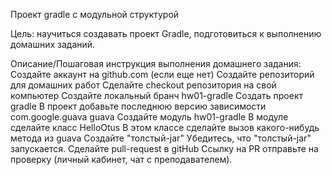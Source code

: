 Проект gradle с модульной структурой

Цель:
научиться создавать проект Gradle, подготовиться к выполнению домашних заданий.

Описание/Пошаговая инструкция выполнения домашнего задания:
Создайте аккаунт на github.com (если еще нет)
Создайте репозиторий для домашних работ
Сделайте checkout репозитория на свой компьютер
Создайте локальный бранч hw01-gradle
Создать проект gradle
В проект добавьте последнюю версию зависимости
com.google.guava
guava
Создайте модуль hw01-gradle
В модуле сделайте класс HelloOtus
В этом классе сделайте вызов какого-нибудь метода из guava
Создайте "толстый-jar"
Убедитесь, что "толстый-jar" запускается.
Сделайте pull-request в gitHub
Ссылку на PR отправьте на проверку (личный кабинет, чат с преподавателем).
